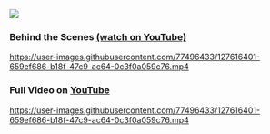 ![](https://komarev.com/ghpvc/?username=yuuchin&style=plastic&color=blue&label=TOTAL+VIEWS)

<h3>Behind the Scenes <a href="https://www.youtube.com/watch?v=8tVXWTlIWvQ" target="_blank">(watch on YouTube)</a></h3>

https://user-images.githubusercontent.com/77496433/127616401-659ef686-b18f-47c9-ac64-0c3f0a059c76.mp4

<h3>Full Video on <a href="https://www.youtube.com/watch?v=8tVXWTlIWvQ" target="_blank">YouTube</a></h3>

https://user-images.githubusercontent.com/77496433/127616401-659ef686-b18f-47c9-ac64-0c3f0a059c76.mp4
